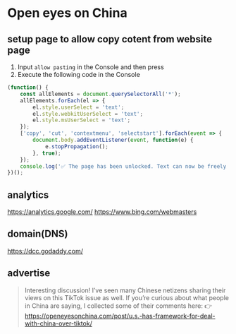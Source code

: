 # Open eyes on China

## setup page to allow copy cotent from website page

1. Input `allow pasting` in the Console and then press <Enter>
2. Execute the following code in the Console
``` javascript
(function() {
    const allElements = document.querySelectorAll('*');
    allElements.forEach(el => {
        el.style.userSelect = 'text';
        el.style.webkitUserSelect = 'text';
        el.style.msUserSelect = 'text';
    });
    ['copy', 'cut', 'contextmenu', 'selectstart'].forEach(event => {
        document.body.addEventListener(event, function(e) {
            e.stopPropagation();
        }, true);
    });
    console.log('✅ The page has been unlocked. Text can now be freely selected and copied.');
})();
```
## analytics
https://analytics.google.com/
https://www.bing.com/webmasters


## domain(DNS)
https://dcc.godaddy.com/

## advertise
> Interesting discussion! I’ve seen many Chinese netizens sharing their views on this TikTok issue as well. If you’re curious about what people in China are saying, I collected some of their comments here: 
👉 https://openeyesonchina.com/post/u.s.-has-framework-for-deal-with-china-over-tiktok/
